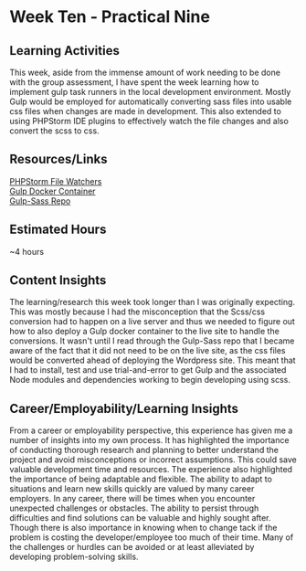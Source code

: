 # Week Ten - Practical Nine

## Learning Activities

This week, aside from the immense amount of work needing to be done with the group assessment, I have spent the week learning how to implement gulp task runners in the local development environment. Mostly Gulp would be employed for automatically converting sass files into usable css files when changes are made in development. This also extended to using PHPStorm IDE plugins to effectively watch the file changes and also convert the scss to css.

## Resources/Links

[PHPStorm File Watchers](https://www.jetbrains.com/help/phpstorm/transpiling-sass-less-and-scss-to-css.html#ws_sass_less_scss_example_scss)\
[Gulp Docker Container](https://github.com/suthanbala/wordpress-docker-gulp)\
[Gulp-Sass Repo](https://github.com/dlmanning/gulp-sass)

## Estimated Hours

~4 hours

## Content Insights

The learning/research this week took longer than I was originally expecting. This was mostly because I had the misconception that the Scss/css conversion had to happen on a live server and thus we needed to figure out how to also deploy a Gulp docker container to the live site to handle the conversions. It wasn't until I read through the Gulp-Sass repo that I became aware of the fact that it did not need to be on the live site, as the css files would be converted ahead of deploying the Wordpress site. This meant that I had to install, test and use trial-and-error to get Gulp and the associated Node modules and dependencies working to begin developing using scss.

## Career/Employability/Learning Insights

From a career or employability perspective, this experience has given me a number of insights into my own process. It has highlighted the importance of conducting thorough research and planning to better understand the project and avoid misconceptions or incorrect assumptions. This could save valuable development time and resources. The experience also highlighted the importance of being adaptable and flexible. The ability to adapt to situations and learn new skills quickly are valued by many career employers. In any career, there will be times when you encounter unexpected challenges or obstacles. The ability to persist through difficulties and find solutions can be valuable and highly sought after. Though there is also importance in knowing when to change tack if the problem is costing the developer/employee too much of their time. Many of the challenges or hurdles can be avoided or at least alleviated by developing problem-solving skills.
